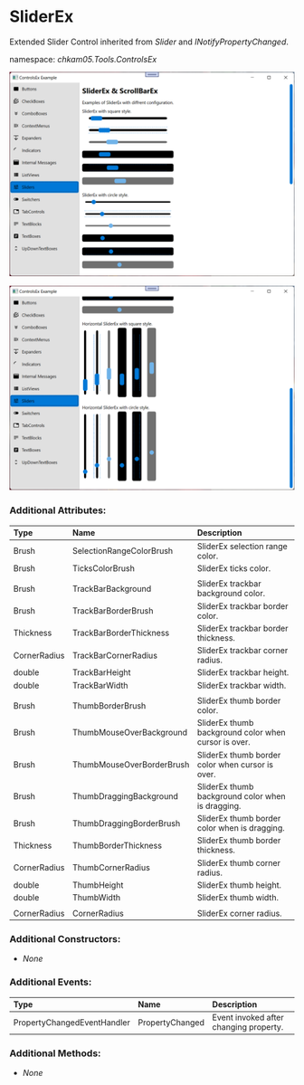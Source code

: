 # SliderEx
Extended Slider Control inherited from _Slider_ and _INotifyPropertyChanged_.

namespace: _chkam05.Tools.ControlsEx_

![SliderEx Examples 1 (Images/SliderEx1.png)](../Images/SliderEx1.png)

![SliderEx Examples 2 (Images/SliderEx2.png)](../Images/SliderEx2.png)

### Additional Attributes:

| Type         | Name                      | Description |
|:-------------|:--------------------------|:------------|
| Brush        | SelectionRangeColorBrush  | SliderEx selection range color. |
| Brush        | TicksColorBrush           | SliderEx ticks color. |
||||
| Brush        | TrackBarBackground        | SliderEx trackbar background color. |
| Brush        | TrackBarBorderBrush       | SliderEx trackbar border color. |
| Thickness    | TrackBarBorderThickness   | SliderEx trackbar border thickness. |
| CornerRadius | TrackBarCornerRadius      | SliderEx trackbar corner radius. |
| double       | TrackBarHeight            | SliderEx trackbar height. |
| double       | TrackBarWidth             | SliderEx trackbar width. |
||||
| Brush        | ThumbBorderBrush          | SliderEx thumb border color. |
| Brush        | ThumbMouseOverBackground  | SliderEx thumb background color when cursor is over. |
| Brush        | ThumbMouseOverBorderBrush | SliderEx thumb border color when cursor is over. |
| Brush        | ThumbDraggingBackground   | SliderEx thumb background color when is dragging. |
| Brush        | ThumbDraggingBorderBrush  | SliderEx thumb border color when is dragging. |
| Thickness    | ThumbBorderThickness      | SliderEx thumb border thickness. |
| CornerRadius | ThumbCornerRadius         | SliderEx thumb corner radius. |
| double       | ThumbHeight               | SliderEx thumb height. |
| double       | ThumbWidth                | SliderEx thumb width. |
||||
| CornerRadius | CornerRadius              | SliderEx corner radius. |

### Additional Constructors:

- _None_

### Additional Events:

| Type                        | Name             | Description |
|:----------------------------|:-----------------|:------------|
| PropertyChangedEventHandler | PropertyChanged  | Event invoked after changing property. |

### Additional Methods:

- _None_
